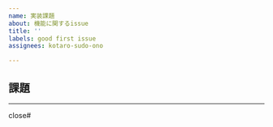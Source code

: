 ```yaml
---
name: 実装課題
about: 機能に関するissue
title: ''
labels: good first issue
assignees: kotaro-sudo-ono

---
```


## 課題
-----------






close#
